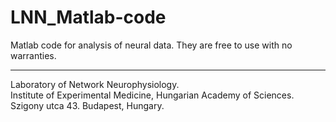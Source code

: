 # LNN_Matlab-code

Matlab code for analysis of neural data. They are free to use with no warranties.

_________________________________________________________________________________
 
Laboratory of Network Neurophysiology.
\
Institute of Experimental Medicine, Hungarian Academy of Sciences.
\
Szigony utca 43. Budapest, Hungary.
